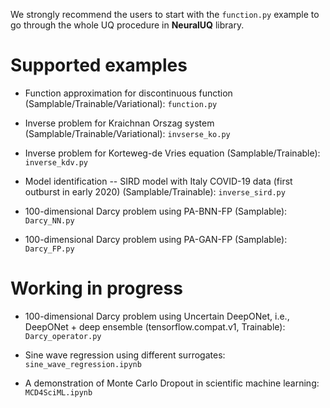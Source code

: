 We strongly recommend the users to start with the `function.py` example to go through the whole UQ procedure in **NeuralUQ** library.

# Supported examples

- Function approximation for discontinuous function (Samplable/Trainable/Variational): `function.py`

- Inverse problem for Kraichnan Orszag system (Samplable/Trainable/Variational): `invserse_ko.py`

- Inverse problem for Korteweg-de Vries equation (Samplable/Trainable): `inverse_kdv.py`

- Model identification -- SIRD model with Italy COVID-19 data (first outburst in early 2020) (Samplable/Trainable): `inverse_sird.py`

- 100-dimensional Darcy problem using PA-BNN-FP (Samplable): `Darcy_NN.py`

- 100-dimensional Darcy problem using PA-GAN-FP (Samplable): `Darcy_FP.py`

# Working in progress

- 100-dimensional Darcy problem using Uncertain DeepONet, i.e., DeepONet + deep ensemble (tensorflow.compat.v1, Trainable): `Darcy_operator.py`

- Sine wave regression using different surrogates: `sine_wave_regression.ipynb`

- A demonstration of Monte Carlo Dropout in scientific machine learning: `MCD4SciML.ipynb`
